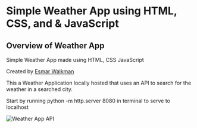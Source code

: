 # Simple Weather App using HTML, CSS, and & JavaScript

## Overview of Weather App

Simple Weather App made using HTML, CSS JavaScript

Created by [Esmar Walkman](https://www.linkedin.com/in/esmarwalkman/)

This a Weather Application locally hosted that uses an API to search for the weather in a searched city.

Start by running python -m http.server 8080 in terminal to serve to localhost

![Weather App API](https://ia601007.us.archive.org/13/items/theoriginalfilesofsomewindowswallpapers/bliss%20600dpi.jpg)
